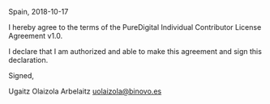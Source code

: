 Spain, 2018-10-17

I hereby agree to the terms of the PureDigital Individual Contributor License
Agreement v1.0.

I declare that I am authorized and able to make this agreement and sign this
declaration.

Signed,

Ugaitz Olaizola Arbelaitz uolaizola@binovo.es
